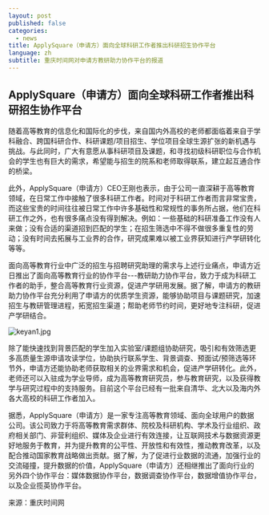 ```yaml
---
layout: post
published: false
categories:
  - news
title: ApplySquare（申请方）面向全球科研工作者推出科研招生协作平台
language: zh
subtitle: 重庆时间网对申请方教研助力协作平台的报道
---
```

## ApplySquare（申请方）面向全球科研工作者推出科研招生协作平台

随着高等教育的信息化和国际化的步伐，来自国内外高校的老师都面临着来自于学科融合、跨国科研合作、科研课题/项目招生、学位项目全球生源扩张的新机遇与挑战。与此同时，广大有意愿从事科研项目及课题，和寻找初级科研职位与合作机会的学生也有巨大的需求，希望能与招生的院系和老师取得联系，建立起互通合作的桥梁。 

此外，ApplySquare（申请方）CEO王刚也表示，由于公司一直深耕于高等教育领域，在日常工作中接触了很多科研工作者。时间对于科研工作者而言非常宝贵，而这些宝贵的时间往往被日常工作中许多基础性和常规性的事务所占据，他们在科研工作之外，也有很多痛点没有得到解决。例如：一些基础的科研准备工作没有人来做；没有合适的渠道招到匹配的学生；在招生筛选中不得不做很多重复性的劳动；没有时间去拓展与工业界的合作，研究成果难以被工业界获知进行产学研转化等等。 

面向高等教育行业中广泛的招生与招聘研究助理的需求与上述行业痛点，申请方近日推出了面向高等教育行业的协作平台---教研助力协作平台，致力于成为科研工作者的助手，整合高等教育行业资源，促进产学研用发展。据了解，申请方的教研助力协作平台充分利用了申请方的优质学生资源，能够协助项目与课题研究，加速招生与教研管理进程，拓宽招生渠道；帮助老师节约时间，更好地专注科研，促进产学研结合。 

![keyan1.jpg]({{site.baseurl}}/image/keyan1.jpg)



除了能快速找到背景匹配的学生加入实验室/课题组协助研究，吸引和有效筛选更多高质量生源申请攻读学位，协助执行联系学生、背景调查、预面试/预筛选等环节外，申请方还能协助老师获取相关的业界需求和机会，促进产学研转化。此外，老师还可以入驻成为学业导师，成为高等教育研究员，参与教育研究，以及获得教学与研究过程中的支持服务。目前这个平台已经有一批来自清华、北大以及海内外各大高校的科研工作者加入。 


据悉，ApplySquare（申请方）是一家专注高等教育领域、面向全球用户的数据公司。该公司致力于将高等教育需求群体、院校及科研机构、学术及行业组织、政府相关部门、非营利组织、媒体及企业进行有效连接，让互联网技术与数据资源更好地服务于教育，并为提升教育的公平性、开放性和有效性，推动教育改革，以及配合推动国家教育战略做出贡献。据了解，为了促进行业数据的流通，加强行业的交流碰撞，提升数据的价值，ApplySquare（申请方）还相继推出了面向行业的另外四个协作平台：媒体数据协作平台，数据调查协作平台，数据增值协作平台，以及企业揽英协作平台。

来源：重庆时间网